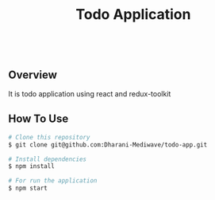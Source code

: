 <!--- md file preview shortcut key is shift + ctrl + V --->

<h1 align="center">
  <br>
  <p>Todo Application</p>
  <br/>
</h1>

## Overview
It is todo application using react and redux-toolkit

## How To Use

```bash
# Clone this repository
$ git clone git@github.com:Dharani-Mediwave/todo-app.git

# Install dependencies
$ npm install

# For run the application
$ npm start


```
